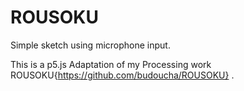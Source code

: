 # ROUSOKU
Simple sketch using microphone input.

This is a p5.js Adaptation of my Processing work ROUSOKU{https://github.com/budoucha/ROUSOKU} .
